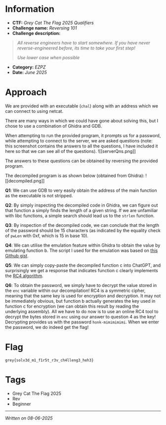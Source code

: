 # Information
- **CTF:** *Grey Cat The Flag 2025 Qualifiers*
- **Challenge name:** *Reversing 101*
- **Challenge description:** 
>	*All reverse engineers have to start somewhere. If you have never reverse-engineered before, its time to take your first step!*
>
>	*Use lower case when possible*
- **Category:** *EZPZ*
- **Date:** *June 2025*
# Approach
We are provided with an executable (`chal`) along with an address which we can connect to using netcat.

There are many ways in which we could have gone about solving this, but I chose to use a combination of Ghidra and GDB.

When attempting to run the provided program, it prompts us for a password, while attempting to connect to the server, we are asked questions (note: this screenshot contains the answers to all the questions, I have included it here so that we can see all of the questions).
![[serverQns.png]]

The answers to these questions can be obtained by reversing the provided program.

The decompiled program is as shown below (obtained from Ghidra):
![[decompiled.png]]

**Q1**: We can use GDB to very easily obtain the address of the main function as the executable is not stripped.

**Q2**: By simply inspecting the decompiled code in Ghidra, we can figure out that function a simply finds the length of a given string. If we are unfamiliar with libc functions, a simple search should lead us to the `strlen` function.

**Q3**: By inspection of the decompiled code, we can conclude that the length of the password should be 15 characters (as indicated by the equality check of `pwLen` with 0xf, which is 15 in base 10).

**Q4**: We can utilise the emulation feature within Ghidra to obtain the value by emulating function b. The script I used for the emulation was based on [this Github gist](https://gist.github.com/cetfor/18cae544249e4cf78f66930175072876).

**Q5**: We can simply copy-paste the decompiled function c into ChatGPT, and surprisingly we get a response that indicates function c clearly implements the [RC4 algorithm](https://en.wikipedia.org/wiki/RC4).

**Q6**: To obtain the password, we simply have to decrypt the value stored in the `enc` variable within our decompilation! RC4 is a symmetric cipher, meaning that the same key is used for encryption and decryption. It may not be immediately obvious, but function b actually generates the key used in function c for encryption (we can obtain this result by reading the underlying assembly). All we have to do now is to use an online RC4 tool to decrypt the bytes stored in `enc` using our answer to question 4 as the key! Decrypting provides us with the password `honk-mimimimimi`. When we enter the password, we do indeed get the flag!  
# Flag
```grey{solv3d_m1_f1r5t_r3v_ch4lleng3_heh3}```
# Tags
- Grey Cat The Flag 2025
- Rev
- Beginner
---
*Written on 08-06-2025*

